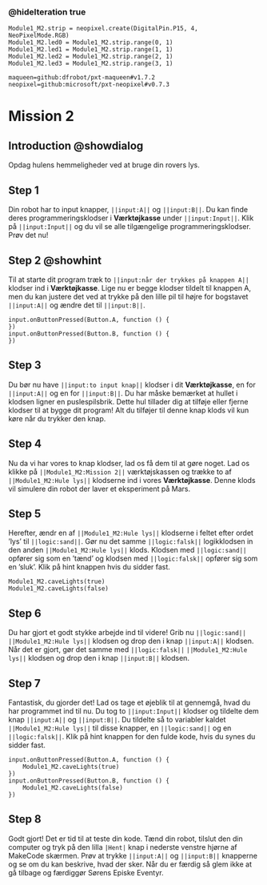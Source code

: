 ### @hideIteration true

```customts
Module1_M2.strip = neopixel.create(DigitalPin.P15, 4, NeoPixelMode.RGB)
Module1_M2.led0 = Module1_M2.strip.range(0, 1)
Module1_M2.led1 = Module1_M2.strip.range(1, 1)
Module1_M2.led2 = Module1_M2.strip.range(2, 1)
Module1_M2.led3 = Module1_M2.strip.range(3, 1)
```

```package
maqueen=github:dfrobot/pxt-maqueen#v1.7.2
neopixel=github:microsoft/pxt-neopixel#v0.7.3
```

# Mission 2

## Introduction @showdialog

Opdag hulens hemmeligheder ved at bruge din rovers lys.

## Step 1

<!-- Din robot har to knapindgange, ``||input:A||`` og ``||input:B||``. Du kan finde deres programmeringsblokke i **Værktøjkasse** under ``||input:Input||``. Hvis du klikker på værktøjskassen ``||input:Input||``, får du vist alle de tilgængelige programmeringsblokke. Prøv det nu! -->

Din robot har to input knapper, ``||input:A||`` og ``||input:B||``. Du kan finde deres programmeringsklodser i **Værktøjkasse** under ``||input:Input||``. Klik på ``||input:Input||`` og du vil se alle tilgængelige programmeringsklodser. Prøv det nu!

## Step 2 @showhint

<!-- For at starte dit program skal du trække to ``||input:når der trykkes på knappen A||``-blokke ind i **Værktøjkasse**. Lige nu er begge blokke tildelt A-knappen, men det kan du ændre ved at trykke på den lille pil til højre for bogstavet ``||input:A||`` og ændre det til ``||input:B||``. -->

Til at starte dit program træk to ``||input:når der trykkes på knappen A||`` klodser ind i **Værktøjkasse**. Lige nu er begge klodser tildelt til knappen A, men du kan justere det ved at trykke på den lille pil til højre for bogstavet ``||input:A||`` og ændre det til ``||input:B||``.

```blocks
input.onButtonPressed(Button.A, function () {
})
input.onButtonPressed(Button.B, function () {
})
```

## Step 3

<!-- Du skulle nu have ``||input:to input||``-knapblokke i din **Værktøjkasse**, en til ``||input:A||`` og en til ``||input:B||``. Du har måske bemærket, at pladsen inde i knapblokkene ligner en puslespilsbrik. Dette rum giver dig mulighed for at tilføje eller fjerne blokke for at bygge dit program! Alt, hvad du tilføjer til knapblokken, kører kun, når du trykker på den pågældende knap. -->

Du bør nu have ``||input:to input knap||`` klodser i dit **Værktøjkasse**, en for ``||input:A||`` og en for ``||input:B||``. Du har måske bemærket at hullet i klodsen ligner en puslespilsbrik. Dette hul tillader dig at tilføje eller fjerne klodser til at bygge dit program! Alt du tilføjer til denne knap klods vil kun køre når du trykker den knap.

## Step 4

<!-- Nu har vi vores to knapblokke, så lad os få dem til at gøre noget. Lad os klikke på værktøjskassen ``||Module1_M2:Mission 2||`` og trække to af ``||Module1_M2:Hulelys||``-blokkene ind i vores **Værktøjkasse**. Denne blok vil simulere din robot, der udfører eksperimenter på Mars. -->

Nu da vi har vores to knap klodser, lad os få dem til at gøre noget. Lad os klikke på ``||Module1_M2:Mission 2||`` værktøjskassen og trække to af ``||Module1_M2:Hule lys||`` klodserne ind i vores **Værktøjkasse**. Denne klods vil simulere din robot der laver et eksperiment på Mars.

## Step 5

<!-- Skift derefter en af ``||Module1_M2:Hulelys||``-blokkene til ``||logic:sand||``. Nu skal du gøre det samme med logikblokken ``||logic:falsk||`` i den anden ``||Module1_M2:Hulelys||``-blok. Blokken ``||logic:sand||`` fungerer som et 'on', og blokken ``||logic:falsk||`` fungerer som et 'off'. Klik på hint-knappen, hvis du sidder fast. -->

Herefter, ændr en af ``||Module1_M2:Hule lys||`` klodserne i feltet efter ordet ’lys’ til ``||logic:sand||``. Gør nu det samme ``||logic:falsk||`` logikklodsen in den anden ``||Module1_M2:Hule lys||`` klods. Klodsen med ``||logic:sand||`` opfører sig som en ’tænd’ og klodsen med ``||logic:falsk||`` opfører sig som en ’sluk’. Klik på hint knappen hvis du sidder fast.

```blocks
Module1_M2.caveLights(true)
Module1_M2.caveLights(false)
```

## Step 6

<!-- Du har gjort et godt stykke arbejde indtil nu! Tag nu ``||logic:sand||`` ``||Module1_M2:Hulelys||``-blokken, og læg den i knappen ``||input:A||``-blokken. Når det er gjort, gør du det samme med ``||logic:falsk||`` ``||Module1_M2:Hulelys||``-blokken og placerer den i knappen ``||input:B||``-blokken.  -->

Du har gjort et godt stykke arbejde ind til videre! Grib nu ``||logic:sand||`` ``||Module1_M2:Hule lys||`` klodsen og drop den i knap ``||input:A||`` klodsen. Når det er gjort, gør det samme med ``||logic:falsk||`` ``||Module1_M2:Hule lys||`` klodsen og drop den i knap ``||input:B||`` klodsen.

## Step 7

<!-- Wow, du gjorde det! Lad os tage et øjeblik til at gennemgå, hvad du har programmeret indtil nu. Du tog to ``||input:input||``-blokke og tildelte dem til knapperne ``||input:A||`` og ``||input:B||``. Du tildelte derefter to variabler kaldet ``||Module1_M2:Hulelys||`` til disse knapper, en ``||logic:sand||`` og en ``||logic:falsk||``. Klik på hint-knappen for at få den fulde kode, hvis du føler, at du sidder fast. -->

Fantastisk, du gjorder det! Lad os tage et øjeblik til at gennemgå, hvad du har programmet ind til nu. Du tog to ``||input:Input||`` klodser og tildelte dem knap ``||input:A||`` og ``||input:B||``. Du tildelte så to variabler kaldet ``||Module1_M2:Hule lys||`` til disse knapper, en ``||logic:sand||`` og en ``||logic:falsk||``. Klik på hint knappen for den fulde kode, hvis du synes du sidder fast.

```blocks
input.onButtonPressed(Button.A, function () {
    Module1_M2.caveLights(true)
})
input.onButtonPressed(Button.B, function () {
    Module1_M2.caveLights(false)
})
```

## Step 8

<!-- Godt gået! Det er tid til at teste din kode. Tænd for din robot, tilslut den til din computer, og tryk på den lilla knap ``|Hent|`` i nederste venstre hjørne af MakeCode-skærmen. Prøv at trykke på knapperne ``||input:A||`` og ``||input:B||`` og se, om du kan beskrive, hvad der sker. Når du er færdig, så glem ikke at gå tilbage og færdiggøre Soren's Epic Adventure. -->

Godt gjort! Det er tid til at teste din kode. Tænd din robot, tilslut den din computer og tryk på den lilla ``|Hent|`` knap i nederste venstre hjørne af MakeCode skærmen. Prøv at trykke ``||input:A||`` og ``||input:B||`` knapperne og se om du kan beskrive, hvad der sker. Når du er færdig så glem ikke at gå tilbage og færdiggør Sørens Episke Eventyr.